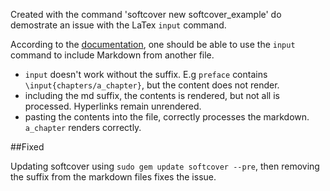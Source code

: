 Created with the command 'softcover new softcover_example' do demostrate an issue with the LaTex `input` command.

According to the [documentation](http://manual.softcover.io/book/softcover_markdown#sec-input), one should be able to use the `input` command to include Markdown from another file.

- `input` doesn't work without the suffix. E.g `preface` contains `\input{chapters/a_chapter}`, but the content does not render.
- including the md suffix, the contents is rendered, but not all is processed. Hyperlinks remain unrendered.
- pasting the contents into the file, correctly processes the markdown.  `a_chapter` renders correctly.


##Fixed

Updating softcover using `sudo gem update softcover --pre`, then removing the suffix from the markdown files fixes the issue.

